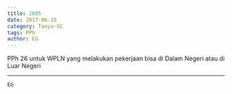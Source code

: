 ```yaml
---
title: 2605
date: 2017-06-16
category: Tanya-SC
tags: PPh
author: EG
---
```


PPh 26 untuk WPLN yang melakukan pekerjaan bisa di Dalam Negeri atau di Luar Negeri

---



`EG`
